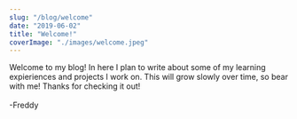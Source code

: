 ```yaml
---
slug: "/blog/welcome"
date: "2019-06-02"
title: "Welcome!"
coverImage: "./images/welcome.jpeg"
---
```


Welcome to my blog! In here I plan to write about some of my learning expieriences and projects I work on.
This will grow slowly over time, so bear with me!
Thanks for checking it out!
<br/>
<br/>
-Freddy